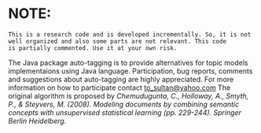 NOTE:
==============
	This is a research code and is developed incrementally. So, it is not
	well organized and also some parts are not relevant. This code
	is partially commented. Use it at your own risk.
  
  The Java package auto-tagging is to provide alternatives for topic models implementaions using Java language. Participation, bug reports, comments and suggestions about auto-tagging are highly appreciated. For more information on how to participate contact to_sultan@yahoo.com
  The original algorithm is proposed by *Chemudugunta, C., Holloway, A., Smyth, P., & Steyvers, M. (2008). Modeling documents by combining semantic concepts with unsupervised statistical learning (pp. 229-244). Springer Berlin Heidelberg.*
